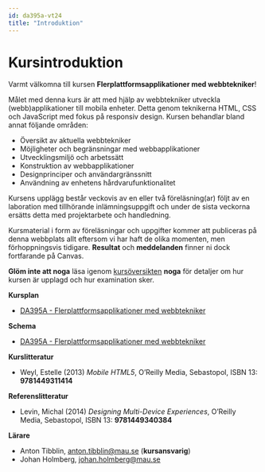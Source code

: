 ```yaml
---
id: da395a-vt24
title: "Introduktion"
---
```


# Kursintroduktion

Varmt välkomna till kursen **Flerplattformsapplikationer med webbtekniker**!

Målet med denna kurs är att med hjälp av webbtekniker utveckla (webb)applikationer till mobila enheter. Detta genom teknikerna HTML, CSS och JavaScript med fokus på responsiv design. Kursen behandlar bland annat följande områden:

* Översikt av aktuella webbtekniker
* Möjligheter och begränsningar med webbapplikationer
* Utvecklingsmiljö och arbetssätt
* Konstruktion av webbapplikationer
* Designprinciper och användargränssnitt
* Användning av enhetens hårdvarufunktionalitet

Kursens upplägg består veckovis av en eller två föreläsning(ar) följt av en laboration med tillhörande inlämningsuppgift och under de sista veckorna ersätts detta med projektarbete och handledning.

Kursmaterial i form av föreläsningar och uppgifter kommer att publiceras på denna webbplats allt eftersom vi har haft de olika momenten, men förhoppningsvis tidigare. **Resultat** och **meddelanden** finner ni dock fortfarande på Canvas.

**Glöm inte att noga** läsa igenom [kursöversikten](overview) **noga** för detaljer om hur kursen är upplagd och hur examination sker.

**Kursplan**

* [DA395A - Flerplattformsapplikationer med webbtekniker](https://edu.mau.se/sv/Course/DA395A)

**Schema**

* [DA395A - Flerplattformsapplikationer med webbtekniker](https://schema.mau.se/setup/jsp/Schema.jsp?startDatum=idag&intervallTyp=m&intervallAntal=6&sprak=SV&sokMedAND=true&forklaringar=true&resurser=k.DA395A-20241-48118-)

**Kurslitteratur**

* Weyl, Estelle (2013) *Mobile HTML5*, O’Reilly Media, Sebastopol, ISBN 13: **9781449311414**

**Referenslitteratur**

* Levin, Michal (2014) *Designing Multi-Device Experiences*, O’Reilly Media, Sebastopol, ISBN 13: **9781449340384**

**Lärare**

* Anton Tibblin, [anton.tibblin@mau.se](anton.tibblin@mau.se) (**kursansvarig**)
* Johan Holmberg, [johan.holmberg@mau.se](johan.holmberg@mau.se)

